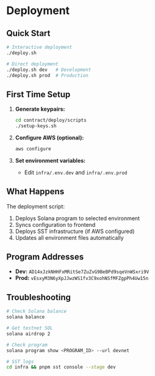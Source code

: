 # Deployment

## Quick Start

```bash
# Interactive deployment
./deploy.sh

# Direct deployment
./deploy.sh dev   # Development
./deploy.sh prod  # Production
```

## First Time Setup

1. **Generate keypairs:**
   ```bash
   cd contract/deploy/scripts
   ./setup-keys.sh
   ```

2. **Configure AWS (optional):**
   ```bash
   aws configure
   ```

3. **Set environment variables:**
   - Edit `infra/.env.dev` and `infra/.env.prod`

## What Happens

The deployment script:
1. Deploys Solana program to selected environment
2. Syncs configuration to frontend
3. Deploys SST infrastructure (if AWS configured)
4. Updates all environment files automatically

## Program Addresses

- **Dev:** `AD14xJzkNHHFxMRitSe7ZuZvG9BeBPd9sqeVnWSxri9V`
- **Prod:** `vEsxyM3N6yXpJJwzWS1fv3C9xohNSfMFZgpPh4Uw15n`

## Troubleshooting

```bash
# Check Solana balance
solana balance

# Get testnet SOL
solana airdrop 2

# Check program
solana program show <PROGRAM_ID> --url devnet

# SST logs
cd infra && pnpm sst console --stage dev
```